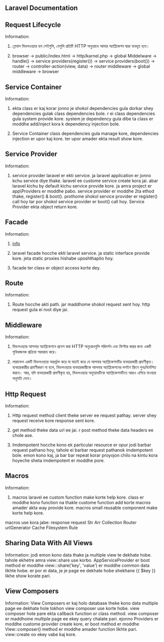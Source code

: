 ## Laravel Documentation

## Request Lifecycle
Information:
1. গ্লোবাল মিডলওয়্যার হল সেইগুলি, যেগুলি প্রতিটি HTTP অনুরোধে আমার অ্যাপ্লিকেশন দ্বারা ব্যবহৃত হবে।

2. browser -> public/index.html -> http/karnel.php -> global Middelware -> handle() -> service providers(register()) -> service providers(boot()) -> router -> controller-action(view, data) -> router middleware -> global middleware -> browser

## Service Container
Information:
1. ekta class er kaj korar jonno je shokol dependencies gula dorkar shey dependencies gulak class dependencies bole. r ei class dependencies gula system provide kore. system je dependency gula dibe ta class er moddhe add/inject kora k dependency injection bole.

2. Service Container class dependencies gula manage kore, dependencies injection er upor kaj kore. ter upor amader ekta result show kore.

## Service Provider
Information:
1. service provider laravel er ekti  service. ja laravel application er jonno kchu service diye thake. laravel ee custome service create kora jai. abar laravel kichu by default kichu service provide kore. ja amra project er  app\Providers er moddhe pabo. service provider er moddhe 2ta ethod thake, register() & boot(). prothome shokol service provider er register() call hoy tar por shokol service provider er boot() call hoy. Service Provider ekta object return kore.

## Facade
Information:
1. [info](https://laravel.com/docs/10.x/facades)

2. laravel facade hocche ekti laravel service. ja static interface provide kore. jeta static proxies hishabe uposhthapito hoy.

3. facade ter class er object access korte dey.

## Route
Information:
1. Route hocche akti path. jar maddhome shokol request sent hoy. http request gula ei root diye jai.

## Middleware
Information:
1. মিডলওয়্যার আপনার অ্যাপ্লিকেশনে প্রবেশ করা HTTP অনুরোধগুলি পরিদর্শন এবং ফিল্টার করার জন্য একটি সুবিধাজনক প্রক্রিয়া সরবরাহ করে।

2. লারাভেল একটি মিডলওয়্যার অন্তর্ভুক্ত করে যা যাচাই করে যে আপনার অ্যাপ্লিকেশনটির ব্যবহারকারী প্রমাণীকৃত। ব্যবহারকারীর প্রমাণীকরণ না হলে, মিডলওয়্যার ব্যবহারকারীকে আপনার অ্যাপ্লিকেশনের লগইন স্ক্রিনে পুনঃনির্দেশিত করবে। আর, যদি ব্যবহারকারী প্রমাণীকৃত হয়, মিডলওয়্যার অনুরোধটিকে অ্যাপ্লিকেশনটিতে আরও এগিয়ে যাওয়ার অনুমতি দেবে।

## Http Request
Information:
1. Http request method client theke server ee request pathay. server shey request receive kore response sent kore.

2. get method theke data url ee jai. r post method theke data headers ee chole ase.

3. Imdempotent hocche kono ek particular resource er opur jodi barbar request pathano hoy, tahole ei barbar request pathanok imdempotent bole. emon kono kaj, ja bar bar repeat korar proyojon chilo na kintu kora hoyeche sheta imdempotent er moddhe pore.


## Macros
Information:
1. macros laravel ee custom function make korte help kore. class er moddhe kono function na thakle custome function add korte macros amader akta way provide kore.
macros small reusable component make korte help kore.

macros use kora jabe:
response
request
Str
Arr
Collection
Router
urlGenerator
Cache
Filesystem
Rule

## Sharing Data With All Views
Information:
jodi emon kono data thake ja multiple view te dekhate hobe. tahole ekhetre amra view::share use korbo. AppServiceProvider er boot method er moddhe view:::share('key', 'value') er moddhe common data likhte hobe. er por ei data, je je page ee dekhate hobe shekhane {{ $key }} likhe show korate pari.

## View Composers
Information:
View Composers er kaj holo database theke kono data multiple page ee dekhate hole tokhon view composer use korte hobe. view composer hote pare ekta callback function or class method.
view composer er maddhome multiple page ee ekey query chalate pari. ejonno Providers er moddhe custome provider create kore, er boot method er moddhe View::composer() method er moddhe amader function likhte pari. view::create oo ekey vabe kaj kore.












